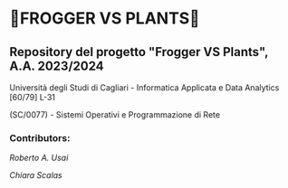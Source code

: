 # 🐸**FROGGER VS PLANTS**🐊
## Repository del progetto "Frogger VS Plants", A.A. 2023/2024
Università degli Studi di Cagliari - Informatica Applicata e Data Analytics [60/79] L-31

(SC/0077) - Sistemi Operativi e Programmazione di Rete


### Contributors:

*Roberto A. Usai*

*Chiara Scalas*
